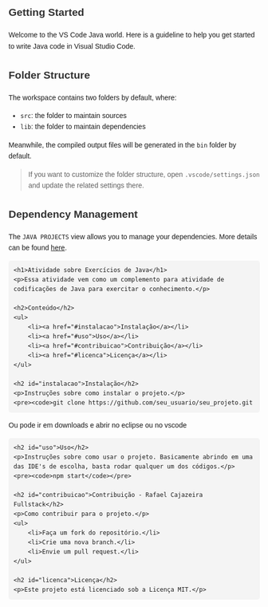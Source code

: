 ## Getting Started

Welcome to the VS Code Java world. Here is a guideline to help you get started to write Java code in Visual Studio Code.

## Folder Structure

The workspace contains two folders by default, where:

- `src`: the folder to maintain sources
- `lib`: the folder to maintain dependencies

Meanwhile, the compiled output files will be generated in the `bin` folder by default.

> If you want to customize the folder structure, open `.vscode/settings.json` and update the related settings there.

## Dependency Management

The `JAVA PROJECTS` view allows you to manage your dependencies. More details can be found [here](https://github.com/microsoft/vscode-java-dependency#manage-dependencies).

<!DOCTYPE html>
<html lang="pt-BR">
<head>
    <meta charset="UTF-8">
    <meta name="viewport" content="width=device-width, initial-scale=1.0">
    <title>Documentação do Projeto</title>
    <style>
        body {
            font-family: Arial, sans-serif;
            margin: 20px;
            line-height: 1.6;
        }
        h1, h2, h3 {
            color: #333;
        }
        pre {
            background: #f4f4f4;
            padding: 10px;
            border-radius: 5px;
        }
    </style>
</head>
<body>

    <h1>Atividade sobre Exercícios de Java</h1>
    <p>Essa atividade vem como um complemento para atividade de codificações de Java para exercitar o conhecimento.</p>

    <h2>Conteúdo</h2>
    <ul>
        <li><a href="#instalacao">Instalação</a></li>
        <li><a href="#uso">Uso</a></li>
        <li><a href="#contribuicao">Contribuição</a></li>
        <li><a href="#licenca">Licença</a></li>
    </ul>

    <h2 id="instalacao">Instalação</h2>
    <p>Instruções sobre como instalar o projeto.</p>
    <pre><code>git clone https://github.com/seu_usuario/seu_projeto.git
Ou pode ir em downloads e abrir no eclipse ou no vscode</code></pre>

    <h2 id="uso">Uso</h2>
    <p>Instruções sobre como usar o projeto. Basicamente abrindo em uma das IDE's de escolha, basta rodar qualquer um dos códigos.</p>
    <pre><code>npm start</code></pre>

    <h2 id="contribuicao">Contribuição - Rafael Cajazeira Fullstack</h2>
    <p>Como contribuir para o projeto.</p>
    <ul>
        <li>Faça um fork do repositório.</li>
        <li>Crie uma nova branch.</li>
        <li>Envie um pull request.</li>
    </ul>

    <h2 id="licenca">Licença</h2>
    <p>Este projeto está licenciado sob a Licença MIT.</p>

</body>
</html>


